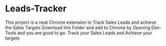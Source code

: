 # Leads-Tracker
This project is a neat Chrome extension to Track Sales Leads and achieve the Sales Targets
Download this Folder and add to Chrome by Opening Dev-Tools and you  are good to go.
Track your Sales Leads and Achieve your targets
